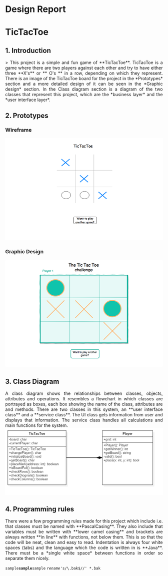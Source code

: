 # Design Report

#  TicTacToe

## 1. Introduction
<div style="text-align: justify">
> This project is a simple and fun game of **TicTacToe**. TicTacToe is a game where there are two players against each other and try to have either three **X's** or ** O's ** in a row, depending on which they represent. There is an image of the TicTacToe board for the project in the *Prototypes* section and a more detailed design of it can be seen in the *Graphic design* section. In the Class diagram section is a diagram of the two classes that represent this project, which are the *business layer* and the *user interface layer*.
</div>

## 2. Prototypes

### Wireframe
![Image of Wireframe](images/Wireframe.png)

### Graphic Design
![Image of GraphicDesign](images/GraphicDesign.png)

## 3. Class Diagram
<div style="text-align: justify">
A class diagram shows the relationships between classes, objects, attributes and operations. It resembles a flowchart in which classes are portrayed as boxes, each box showing the name of the class, attributes are and methods. There are two classes in this system, an **user interface class** and a **service class**. The UI class gets information from user and displays that information. The service class handles all calculations and main functions for the system.

</div>
<img src="images/ClassDiagram.png" width="">



## 4. Programming rules
<div style="text-align: justify">
There were a few programming rules made for this project which include i.e. that classes must be named with **PascalCasing**. They also include that variables must be written with **lower camel casing** and brackets are always written **in line** with functions, not below them. This is so that the code will be neat, clean and easy to read. Indentation is always four white spaces (tabs) and the language which the code is written in is **Java**. There must be a *single white space* between functions in order so separate them nicely. </div>


`sample`**`sample`**`sample`
*`rename`*`'s/\.bak$//' *.bak`